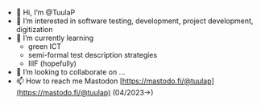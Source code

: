 - 👋 Hi, I’m @TuulaP
- 👀 I’m interested in software testing, development, project development, digitization 
- 🌱 I’m currently learning 
     - green ICT
     - semi-formal test description strategies
     - IIIF (hopefully)
- 💞️ I’m looking to collaborate on ...
- 📫 How to reach me
       Mastodon [https://mastodo.fi/@tuulap](https://mastodo.fi/@tuulap) (04/2023->)

<!---
TuulaP/TuulaP is a ✨ special ✨ repository because its `README.md` (this file) appears on your GitHub profile.
You can click the Preview link to take a look at your changes.
--->
